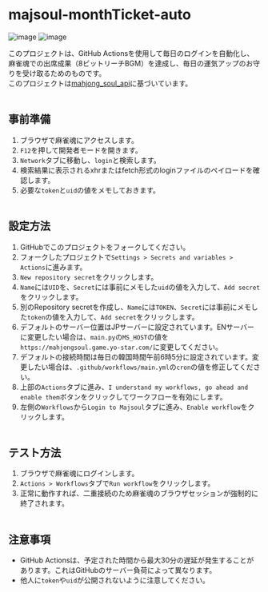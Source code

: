 # majsoul-monthTicket-auto
![image](https://github.com/4n3u/majsoul-monthTicket-auto/assets/167657823/89844790-9a47-40b7-8e65-ed07430f3917)
![image](https://github.com/4n3u/majsoul-monthTicket-auto/assets/167657823/720689fa-7237-4d85-8979-c3e768c7f1d9)

このプロジェクトは、GitHub Actionsを使用して毎日のログインを自動化し、麻雀魂での出席成果（8ビットリーチBGM）を達成し、毎日の運気アップのお守りを受け取るためのものです。  
このプロジェクトは[mahjong_soul_api](https://github.com/MahjongRepository/mahjong_soul_api)に基づいています。
<br/><br/>
## 事前準備

1. ブラウザで麻雀魂にアクセスします。
2. `F12`を押して開発者モードを開きます。
3. `Network`タブに移動し、`login`と検索します。
4. 検索結果に表示されるxhrまたはfetch形式のloginファイルのペイロードを確認します。
5. 必要な`token`と`uid`の値をメモしておきます。
<br/><br/>
## 設定方法

1. GitHubでこのプロジェクトをフォークしてください。
2. フォークしたプロジェクトで`Settings > Secrets and variables > Actions`に進みます。
3. `New repository secret`をクリックします。
4. `Name`には`UID`を、`Secret`には事前にメモした`uid`の値を入力して、`Add secret`をクリックします。
5. 別のRepository secretを作成し、`Name`には`TOKEN`、`Secret`には事前にメモした`token`の値を入力して、`Add secret`をクリックします。
6. デフォルトのサーバー位置はJPサーバーに設定されています。ENサーバーに変更したい場合は、`main.py`の`MS_HOST`の値を`https://mahjongsoul.game.yo-star.com/`に変更してください。
7. デフォルトの接続時間は毎日の韓国時間午前6時5分に設定されています。変更したい場合は、`.github/workflows/main.yml`の`cron`の値を修正してください。
8. 上部の`Actions`タブに進み、`I understand my workflows, go ahead and enable them`ボタンをクリックしてワークフローを有効にします。
9. 左側の`Workflows`から`Login to Majsoul`タブに進み、`Enable workflow`をクリックします。
<br/><br/>
## テスト方法

1. ブラウザで麻雀魂にログインします。
2. `Actions > Workflows`タブで`Run workflow`をクリックします。
3. 正常に動作すれば、二重接続のため麻雀魂のブラウザセッションが強制的に終了されます。
<br/><br/>
## 注意事項

- GitHub Actionsは、予定された時間から最大30分の遅延が発生することがあります。これはGitHubのサーバー負荷によって異なります。
- 他人に`token`や`uid`が公開されないように注意してください。
